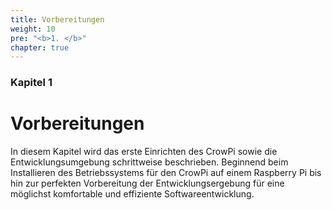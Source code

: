 ```yaml
---
title: Vorbereitungen
weight: 10
pre: "<b>1. </b>"
chapter: true
---
```


### Kapitel 1

# Vorbereitungen

In diesem Kapitel wird das erste Einrichten des CrowPi sowie die Entwicklungsumgebung schrittweise beschrieben. Beginnend beim
Installieren des Betriebssystems für den CrowPi auf einem Raspberry Pi bis hin zur perfekten Vorbereitung der Entwicklungsergebung für eine
möglichst komfortable und effiziente Softwareentwicklung.

